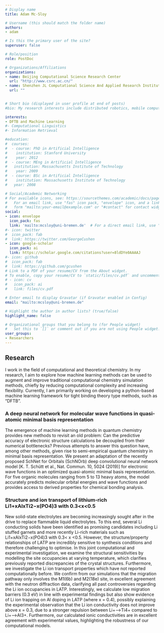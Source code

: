 ```yaml
---
# Display name
title: Adam Mc-Sloy

# Username (this should match the folder name)
authors:
- adam

# Is this the primary user of the site?
superuser: false

# Role/position
role: PostDoc

# Organizations/Affiliations
organizations:
- name: Beijing Computational Science Research Center
  url: "http://www.csrc.ac.cn/"
- name: Shenzhen JL Computational Science And Applied Research Institute
  url: ""
  

# Short bio (displayed in user profile at end of posts)
#bio: My research interests include distributed robotics, mobile computing and programmable matter.

interests:
- DFTB and Machine Learning
#- Computational Linguistics
#- Information Retrieval

#education:
#  courses:
#  - course: PhD in Artificial Intelligence
#    institution: Stanford University
#    year: 2012
#  - course: MEng in Artificial Intelligence
#   institution: Massachusetts Institute of Technology
#    year: 2009
#  - course: BSc in Artificial Intelligence
#    institution: Massachusetts Institute of Technology
#   year: 2008

# Social/Academic Networking
# For available icons, see: https://sourcethemes.com/academic/docs/page-builder/#icons
#   For an email link, use "fas" icon pack, "envelope" icon, and a link in the
#   form "mailto:your-email@example.com" or "#contact" for contact widget.
social:
- icon: envelope
  icon_pack: fas
  link: 'mailto:mcsloy@uni-bremen.de'  # For a direct email link, use "mailto:test@example.org".
#- icon: twitter
#  icon_pack: fab
#  link: https://twitter.com/GeorgeCushen
- icon: google-scholar
  icon_pack: ai
  link: https://scholar.google.com/citations?user=8ldDYe0AAAAJ
#- icon: github
#  icon_pack: fab
#  link: https://github.com/gcushen
# Link to a PDF of your resume/CV from the About widget.
# To enable, copy your resume/CV to `static/files/cv.pdf` and uncomment the lines below.
# - icon: cv
#   icon_pack: ai
#   link: files/cv.pdf

# Enter email to display Gravatar (if Gravatar enabled in Config)
email: "mailto:mcsloy@uni-bremen.de"

# Highlight the author in author lists? (true/false)
highlight_name: false

# Organizational groups that you belong to (for People widget)
#   Set this to `[]` or comment out if you are not using People widget.
user_groups:
- Researchers
---
```


## Research 
I work in the field of computational and theoretical chemistry. In my research, I aim to explore how machine learning methods can be used to augment and improve traditional computational chemistry simulation methods, chiefly by reducing computational complexity and increasing flexibility.  Currently, I am primarily working on developing a python-based machine learning framework for tight binding theory type methods, such as “DFTB”.

### A deep neural network for molecular wave functions in quasi-atomic minimal basis representation 

The emergence of machine learning methods in quantum chemistry provides new methods to revisit an old problem: Can the predictive accuracy of electronic structure calculations be decoupled from their numerical bottlenecks? Previous attempts to answer this question have, among other methods, given rise to semi-empirical quantum chemistry in minimal basis representation. We present an adaptation of the recently proposed SchNet for Orbitals (SchNOrb) deep convolutional neural network model [K. T. Schütt et al., Nat. Commun. 10, 5024 (2019)] for electronic wave functions in an optimized quasi-atomic minimal basis representation. For five organic molecules ranging from 5 to 13 heavy atoms, the model accurately predicts molecular orbital energies and wave functions and provides access to derived properties for chemical bonding analysis. 


### Structure and ion transport of lithium-rich Li1+xAlxTi2−x(PO4)3 with 0.3<x<0.5

New solid-state electrolytes are becoming increasingly sought after in the drive to replace flammable liquid electrolytes. To this end, several Li conducting solids have been identified as promising candidates including Li stuffed garnets and more recently Li-rich materials such as Li1+xAlxTi2−x(PO4)3 with 0.3< x <0.5. However, the structure/property relationships of LATP are incredibly sensitive to synthesis conditions and therefore challenging to optimise. In this joint computational and experimental investigation, we examine the structural sensitivities by modelling the site occupancies at varying temperature, which clarifies previously reported discrepancies of the crystal structures. Furthermore, we investigate the Li ion transport properties which have not reported computationally before. We confirm from our simulations that the migration pathway only involves the M1(6b) and M2(18e) site, in excellent agreement with the neutron diffraction data, clarifying all past controversies regarding the Li ion occupancies in LATP. Interestingly, we calculate low migration barriers (0.3 eV) in line with experimental findings but also show evidence of Li ion trapping on Al doping in LATP (where x = 0.4), possibly explaining the experimental observation that the Li ion conductivity does not improve above x = 0.3, due to a stronger repulsion between Li+–>Ti4+ compared to Li+–>Al3+. Furthermore, our calculated ionic conductivities are in excellent agreement with experimental values, highlighting the robustness of our computational models.




